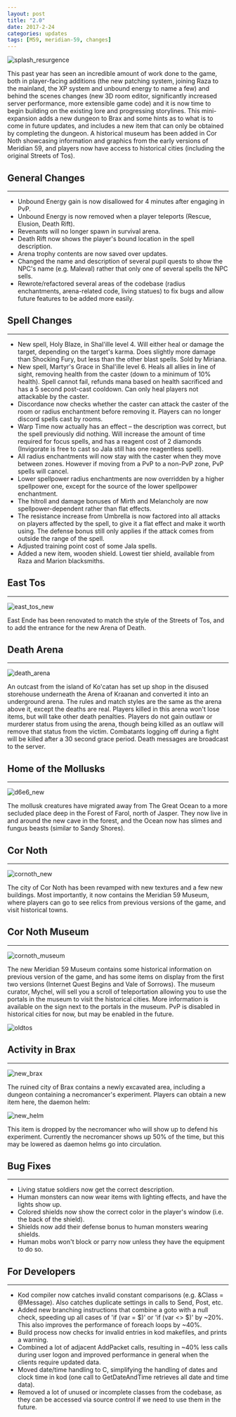 ```yaml
---
layout: post
title: "2.0"
date: 2017-2-24
categories: updates
tags: [M59, meridian-59, changes]
---
```


![splash_resurgence](https://meridiannext.com/wp-content/uploads/2017/02/splash_resurgence.png)

This past year has seen an incredible amount of work done to the game, both in player-facing additions (the new patching system, joining Raza to the mainland, the XP system and unbound energy to name a few) and behind the scenes changes (new 3D room editor, significantly increased server performance, more extensible game code) and it is now time to begin building on the existing lore and progressing storylines. This mini-expansion adds a new dungeon to Brax and some hints as to what is to come in future updates, and includes a new item that can only be obtained by completing the dungeon. A historical museum has been added in Cor Noth showcasing information and graphics from the early versions of Meridian 59, and players now have access to historical cities (including the original Streets of Tos). 

## General Changes

---

- Unbound Energy gain is now disallowed for 4 minutes after engaging in PvP.
- Unbound Energy is now removed when a player teleports (Rescue, Elusion, Death Rift).
- Revenants will no longer spawn in survival arena.
- Death Rift now shows the player's bound location in the spell description.
- Arena trophy contents are now saved over updates.
- Changed the name and description of several pupil quests to show the NPC's name (e.g. Maleval) rather that only one of several spells the NPC sells.
- Rewrote/refactored several areas of the codebase (radius enchantments, arena-related code, living statues) to fix bugs and allow future features to be added more easily.

## Spell Changes

---

- New spell, Holy Blaze, in Shal'ille level 4. Will either heal or damage the target, depending on the target's karma. Does slightly more damage than Shocking Fury, but less than the other blast spells. Sold by Miriana.
- New spell, Martyr's Grace in Shal'ille level 6. Heals all allies in line of sight, removing health from the caster (down to a minimum of 10% health). Spell cannot fail, refunds mana based on health sacrificed and has a 5 second post-cast cooldown. Can only heal players not attackable by the caster.
- Discordance now checks whether the caster can attack the caster of the room or radius enchantment before removing it. Players can no longer discord spells cast by rooms.
- Warp Time now actually has an effect – the description was correct, but the spell previously did nothing. Will increase the amount of time required for focus spells, and has a reagent cost of 2 diamonds (Invigorate is free to cast so Jala still has one reagentless spell).
- All radius enchantments will now stay with the caster when they move between zones. However if moving from a PvP to a non-PvP zone, PvP spells will cancel.
- Lower spellpower radius enchantments are now overridden by a higher spellpower one, except for the source of the lower spellpower enchantment.
- The hitroll and damage bonuses of Mirth and Melancholy are now spellpower-dependent rather than flat effects.
- The resistance increase from Umbrella is now factored into all attacks on players affected by the spell, to give it a flat effect and make it worth using. The defense bonus still only applies if the attack comes from outside the range of the spell.
- Adjusted training point cost of some Jala spells.
- Added a new item, wooden shield. Lowest tier shield, available from Raza and Marion blacksmiths.

## East Tos

---

![east_tos_new](https://meridiannext.com/wp-content/uploads/2017/02/east_tos_new-300x164.png)

East Ende has been renovated to match the style of the Streets of Tos, and to add the entrance for the new Arena of Death.

## Death Arena

---

![death_arena](https://meridiannext.com/wp-content/uploads/2017/02/death_arena-300x164.png)

An outcast from the island of Ko'catan has set up shop in the disused storehouse underneath the Arena of Kraanan and converted it into an underground arena. The rules and match styles are the same as the arena above it, except the deaths are real. Players killed in this arena won't lose items, but will take other death penalties. Players do not gain outlaw or murderer status from using the arena, though being killed as an outlaw will remove that status from the victim. Combatants logging off during a fight will be killed after a 30 second grace period. Death messages are broadcast to the server.

## Home of the Mollusks

---

![d6e6_new](https://meridiannext.com/wp-content/uploads/2017/02/d6e6_new-300x164.png)

The mollusk creatures have migrated away from The Great Ocean to a more secluded place deep in the Forest of Farol, north of Jasper. They now live in and around the new cave in the forest, and the Ocean now has slimes and fungus beasts (similar to Sandy Shores).

## Cor Noth

---

![cornoth_new](https://meridiannext.com/wp-content/uploads/2017/02/cornoth_new-300x164.png)

The city of Cor Noth has been revamped with new textures and a few new buildings. Most importantly, it now contains the Meridian 59 Museum, where players can go to see relics from previous versions of the game, and visit historical towns.

## Cor Noth Museum

---

![cornoth_museum](https://meridiannext.com/wp-content/uploads/2017/02/cornoth_museum-300x164.png)

The new Meridian 59 Museum contains some historical information on previous version of the game, and has some items on display from the first two versions (Internet Quest Begins and Vale of Sorrows). The museum curator, Mychel, will sell you a scroll of teleportation allowing you to use the portals in the museum to visit the historical cities. More information is available on the sign next to the portals in the museum. PvP is disabled in historical cities for now, but may be enabled in the future.

![oldtos](https://meridiannext.com/wp-content/uploads/2017/02/oldtos-300x163.png)

## Activity in Brax

---

![new_brax](https://meridiannext.com/wp-content/uploads/2017/02/new_brax-300x163.png)

The ruined city of Brax contains a newly excavated area, including a dungeon containing a necromancer's experiment. Players can obtain a new item here, the daemon helm:

![new_helm](https://meridiannext.com/wp-content/uploads/2017/02/new_helm-300x240.png)

This item is dropped by the necromancer who will show up to defend his experiment. Currently the necromancer shows up 50% of the time, but this may be lowered as daemon helms go into circulation.

## Bug Fixes

---

- Living statue soldiers now get the correct description.
- Human monsters can now wear items with lighting effects, and have the lights show up.
- Colored shields now show the correct color in the player's window (i.e. the back of the shield).
- Shields now add their defense bonus to human monsters wearing shields.
- Human mobs won't block or parry now unless they have the equipment to do so.

## For Developers

---

- Kod compiler now catches invalid constant comparisons (e.g. &Class = @Message). Also catches duplicate settings in calls to Send, Post, etc.
- Added new branching instructions that combine a goto with a null check, speeding up all cases of 'if (var = $)' or 'if (var <> $)' by ~20%. This also improves the performance of foreach loops by ~40%.
- Build process now checks for invalid entries in kod makefiles, and prints a warning.
- Combined a lot of adjacent AddPacket calls, resulting in ~40% less calls during user logon and improved performance in general when the clients require updated data.
- Moved date/time handling to C, simplifying the handling of dates and clock time in kod (one call to GetDateAndTime retrieves all date and time data).
- Removed a lot of unused or incomplete classes from the codebase, as they can be accessed via source control if we need to use them in the future.